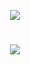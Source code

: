 


<p align="center">
  <img src="http://github-profile-summary-cards.vercel.app/api/cards/profile-details?username=TerminalExplore&theme=github_dark"/>
  <!-- <img src="http://github-profile-summary-cards.vercel.app/api/cards/stats?username=Artemk1z&theme=github_dark"/> 
  <<img src="http://github-profile-summary-cards.vercel.app/api/cards/productive-time?username=Artemk1z&theme=github_dark&utcOffset=8"/>
  <img src="http://github-profile-summary-cards.vercel.app/api/cards/repos-per-language?username=Artemk1z&theme=github_dark"/>
  <img src="http://github-profile-summary-cards.vercel.app/api/cards/most-commit-language?username=Artemk1z&theme=github_dark"/> -->
</p>

<!-- ## Contacts
[![Telegram](https://img.shields.io/badge/Telegram-2CA5E0?style=for-the-badge&logo=telegram&logoColor=white)](https://t.me/ArtemBariev)
<a href="mailto:artembariev.it@gmail.com"><img src="https://img.shields.io/badge/Gmail-D14836?style=for-the-badge&logo=gmail&logoColor=white"></a>
-->
#
<p align="center">
    <img src="https://visitcount.itsvg.in/api?id=Artemk1z&label=Profile%20Views&color=12&icon=5&pretty=false)](https://visitcount.itsvg.in">
</p>
